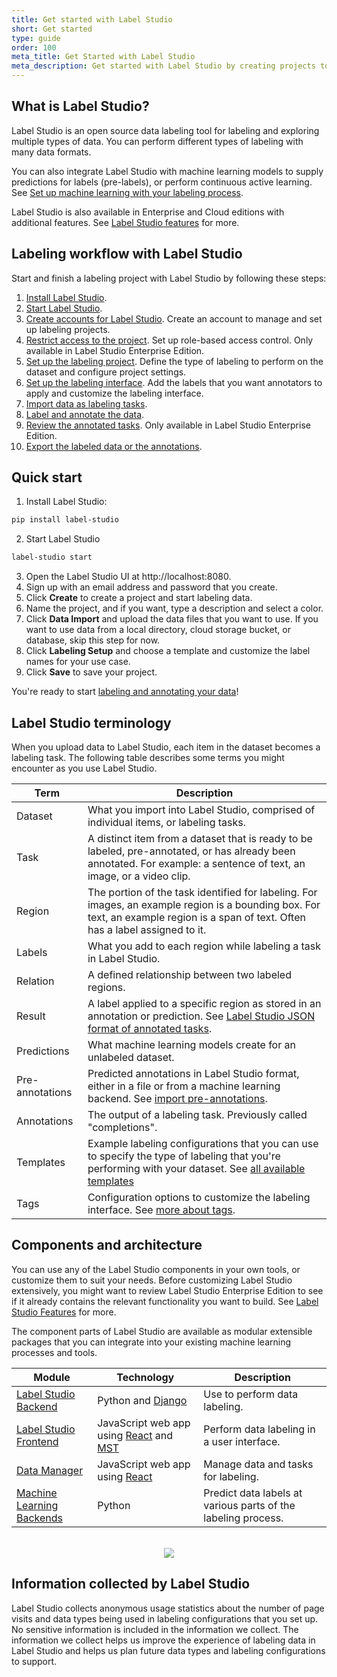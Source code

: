 ```yaml
---
title: Get started with Label Studio
short: Get started
type: guide
order: 100
meta_title: Get Started with Label Studio
meta_description: Get started with Label Studio by creating projects to label and annotate data for machine learning and data science models.
---
```


## What is Label Studio?

Label Studio is an open source data labeling tool for labeling and exploring multiple types of data. You can perform different types of labeling with many data formats. 

You can also integrate Label Studio with machine learning models to supply predictions for labels (pre-labels), or perform continuous active learning. See [Set up machine learning with your labeling process](ml.html). 

Label Studio is also available in Enterprise and Cloud editions with additional features. See [Label Studio features](label_studio_compare.html) for more.

## Labeling workflow with Label Studio

Start and finish a labeling project with Label Studio by following these steps:

1. [Install Label Studio](install.html).
2. [Start Label Studio](start.html).
2. [Create accounts for Label Studio](signup.html). Create an account to manage and set up labeling projects.
3. <i class='ent'></i> [Restrict access to the project](manage_users.html). Set up role-based access control. Only available in Label Studio Enterprise Edition.
4. [Set up the labeling project](setup_project.html). Define the type of labeling to perform on the dataset and configure project settings.
5. [Set up the labeling interface](setup.html). Add the labels that you want annotators to apply and customize the labeling interface. 
6. [Import data as labeling tasks](tasks.html).
7. [Label and annotate the data](labeling.html). 
8. <i class='ent'></i> [Review the annotated tasks](quality.html). Only available in Label Studio Enterprise Edition.
9. [Export the labeled data or the annotations](export.html).


## Quick start

1. Install Label Studio:
```bash
pip install label-studio
```
2. Start Label Studio
```bash
label-studio start
```
3. Open the Label Studio UI at http://localhost:8080. 
4. Sign up with an email address and password that you create.
5. Click **Create** to create a project and start labeling data.
6. Name the project, and if you want, type a description and select a color.
7. Click **Data Import** and upload the data files that you want to use. If you want to use data from a local directory, cloud storage bucket, or database, skip this step for now.
8. Click **Labeling Setup** and choose a template and customize the label names for your use case. 
9. Click **Save** to save your project. 

You're ready to start [labeling and annotating your data](labeling.html)!

## Label Studio terminology

When you upload data to Label Studio, each item in the dataset becomes a labeling task. The following table describes some terms you might encounter as you use Label Studio.

| Term | Description |
| --- | --- |
| Dataset | What you import into Label Studio, comprised of individual items, or labeling tasks. |
| Task | A distinct item from a dataset that is ready to be labeled, pre-annotated, or has already been annotated. For example: a sentence of text, an image, or a video clip. |
| Region | The portion of the task identified for labeling. For images, an example region is a bounding box. For text, an example region is a span of text. Often has a label assigned to it. | 
| Labels | What you add to each region while labeling a task in Label Studio. |
| Relation | A defined relationship between two labeled regions. |
| Result | A label applied to a specific region as stored in an annotation or prediction. See [Label Studio JSON format of annotated tasks](export.html#Label-Studio-JSON-format-of-annotated-tasks). |
| Predictions | What machine learning models create for an unlabeled dataset. |
| Pre-annotations | Predicted annotations in Label Studio format, either in a file or from a machine learning backend. See [import pre-annotations](predictions.html).
| Annotations | The output of a labeling task. Previously called "completions". |
| Templates | Example labeling configurations that you can use to specify the type of labeling that you're performing with your dataset. See [all available templates](/templates) |
| Tags | Configuration options to customize the labeling interface. See [more about tags](/tags). |

## Components and architecture
You can use any of the Label Studio components in your own tools, or customize them to suit your needs. Before customizing Label Studio extensively, you might want to review Label Studio Enterprise Edition to see if it already contains the relevant functionality you want to build. See [Label Studio Features](label_studio_compare.html) for more.

The component parts of Label Studio are available as modular extensible packages that you can integrate into your existing machine learning processes and tools. 

| Module | Technology | Description |
| --- | --- | --- | 
| [Label Studio Backend](https://github.com/heartexlabs/label-studio/) | Python and [Django](https://www.djangoproject.com/) | Use to perform data labeling. | 
| [Label Studio Frontend](https://github.com/heartexlabs/label-studio-frontend) | JavaScript web app using [React](https://reactjs.org/) and [MST](https://github.com/mobxjs/mobx-state-tree) | Perform data labeling in a user interface. |
| [Data Manager](https://github.com/heartexlabs/dm2) | JavaScript web app using [React](https://reactjs.org/) | Manage data and tasks for labeling. |
| [Machine Learning Backends](https://github.com/heartexlabs/label-studio-ml-backend) | Python | Predict data labels at various parts of the labeling process. |

<br>
<div style="margin:auto; text-align:center;"><img src="/images/ls-modules-scheme.png" style="opacity: 0.8"/></div>
<!--update to include data manager--> 

## Information collected by Label Studio

Label Studio collects anonymous usage statistics about the number of page visits and data types being used in labeling configurations that you set up. No sensitive information is included in the information we collect. The information we collect helps us improve the experience of labeling data in Label Studio and helps us plan future data types and labeling configurations to support. 


